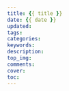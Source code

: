 ```yaml
---
title: {{ title }}
date: {{ date }}
updated:
tags:
categories:
keywords:
description:
top_img:
comments:
cover:
toc:
---
```

